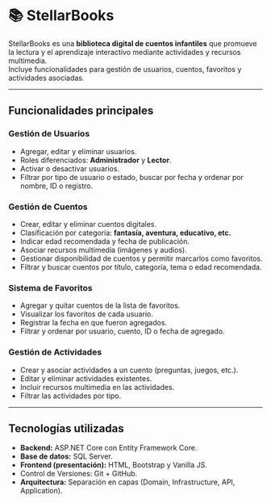 # 📚 StellarBooks

StellarBooks es una **biblioteca digital de cuentos infantiles** que promueve la lectura y el aprendizaje interactivo mediante actividades y recursos multimedia.  
Incluye funcionalidades para gestión de usuarios, cuentos, favoritos y actividades asociadas.

---

## Funcionalidades principales

### Gestión de Usuarios  
- Agregar, editar y eliminar usuarios.  
- Roles diferenciados: **Administrador** y **Lector**.  
- Activar o desactivar usuarios.  
- Filtrar por tipo de usuario o estado, buscar por fecha y ordenar por nombre, ID o registro.  

### Gestión de Cuentos  
- Crear, editar y eliminar cuentos digitales.  
- Clasificación por categoría: **fantasía, aventura, educativo, etc.**  
- Indicar edad recomendada y fecha de publicación.  
- Asociar recursos multimedia (imágenes y audios).  
- Gestionar disponibilidad de cuentos y permitir marcarlos como favoritos.  
- Filtrar y buscar cuentos por título, categoría, tema o edad recomendada.  

### Sistema de Favoritos  
- Agregar y quitar cuentos de la lista de favoritos.  
- Visualizar los favoritos de cada usuario.  
- Registrar la fecha en que fueron agregados.  
- Filtrar y ordenar por usuario, cuento, ID o fecha de agregado.  

### Gestión de Actividades  
- Crear y asociar actividades a un cuento (preguntas, juegos, etc.).  
- Editar y eliminar actividades existentes.  
- Incluir recursos multimedia en las actividades.  
- Filtrar las actividades por tipo.  

---

## Tecnologías utilizadas
- **Backend:** ASP.NET Core con Entity Framework Core.  
- **Base de datos:** SQL Server.  
- **Frontend (presentación):** HTML, Bootstrap y Vanilla JS.
- Control de Versiones: Git + GitHub.  
- **Arquitectura:** Separación en capas (Domain, Infrastructure, API, Application).  
